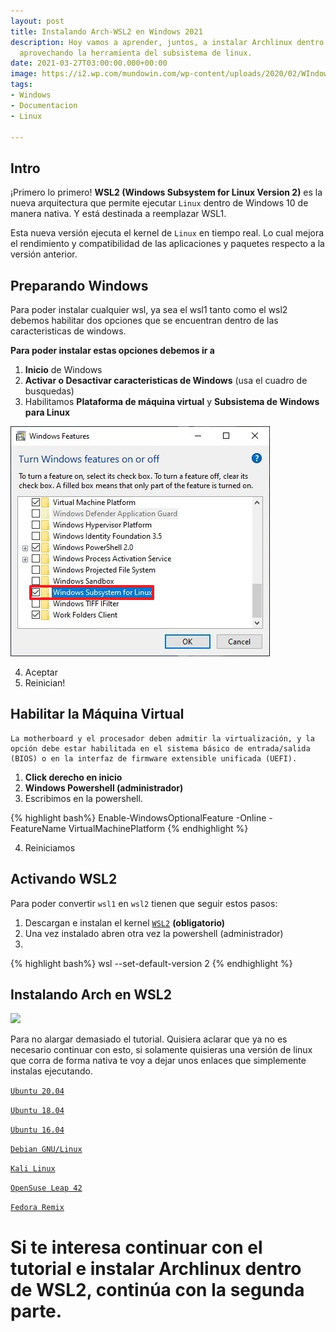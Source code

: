 ```yaml
---
layout: post
title: Instalando Arch-WSL2 en Windows 2021
description: Hoy vamos a aprender, juntos, a instalar Archlinux dentro de Windows,
  aprovechando la herramienta del subsistema de linux.
date: 2021-03-27T03:00:00.000+00:00
image: https://i2.wp.com/mundowin.com/wp-content/uploads/2020/02/WIndows-Linux.png?w=832&ssl=1
tags:
- Windows
- Documentacion
- Linux

---
```

## Intro

¡Primero lo primero! **WSL2 (Windows Subsystem for Linux Version 2)** es la nueva arquitectura que permite ejecutar `Linux` dentro de Windows 10 de manera nativa. Y está destinada a reemplazar WSL1.

Esta nueva versión ejecuta el kernel de `Linux` en tiempo real. Lo cual mejora el rendimiento y compatibilidad de las aplicaciones y paquetes respecto a la versión anterior.

## Preparando Windows

Para poder instalar cualquier wsl, ya sea el wsl1 tanto como el wsl2 debemos habilitar dos opciones que se encuentran dentro de las caracteristicas de windows.

**Para poder instalar estas opciones debemos ir a**

1. **Inicio** de Windows
2. **Activar o Desactivar caracteristicas de Windows** (usa el cuadro de busquedas)
3. Habilitamos **Plataforma de máquina virtual** y **Subsistema de Windows para Linux**

![](/images/posts/enable-wsl1-windows-10.jpg)

4. Aceptar
5. Reinician!

## Habilitar la Máquina Virtual

    La motherboard y el procesador deben admitir la virtualización, y la opción debe estar habilitada en el sistema básico de entrada/salida (BIOS) o en la interfaz de firmware extensible unificada (UEFI).

1. **Click derecho en inicio**
2. **Windows Powershell (administrador)**
3. Escribimos en la powershell.

{% highlight bash%}
Enable-WindowsOptionalFeature -Online -FeatureName VirtualMachinePlatform
{% endhighlight %}

4. Reiniciamos

## Activando WSL2

Para poder convertir `wsl1` en `wsl2` tienen que seguir estos pasos:

1. Descargan e instalan el kernel [`WSL2`](https://wslstorestorage.blob.core.windows.net/wslblob/wsl_update_x64.msi) **(obligatorio)**
2. Una vez instalado abren otra vez la powershell (administrador)
3. 

{% highlight bash%}
wsl --set-default-version 2
{% endhighlight %}

## Instalando Arch en WSL2

![](https://raw.githubusercontent.com/wiki/yuk7/wsldl/img/Arch_Alpine_Ubuntu.png)

Para no alargar demasiado el tutorial. Quisiera aclarar que ya no es necesario continuar con esto, si solamente quisieras una versión de linux que corra de forma nativa te voy a dejar unos enlaces que simplemente instalas ejecutando.

[`Ubuntu 20.04`](https://aka.ms/wslubuntu2004)

[`Ubuntu 18.04`](https://aka.ms/wsl-ubuntu-1804)

[`Ubuntu 16.04`](https://aka.ms/wsl-ubuntu-1604)

[`Debian GNU/Linux`](https://aka.ms/wsl-debian-gnulinux)

[`Kali Linux`](https://aka.ms/wsl-kali-linux-new)

[`OpenSuse Leap 42`](https://aka.ms/wsl-opensuse-42)

[`Fedora Remix`](https://github.com/WhitewaterFoundry/WSLFedoraRemix/releases/)

# Si te interesa continuar con el tutorial e instalar Archlinux dentro de WSL2, continúa con la segunda parte.